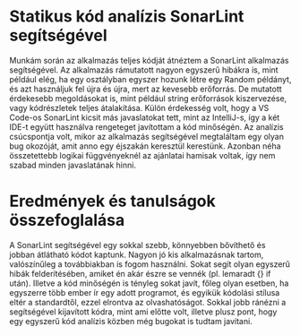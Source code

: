 # Statikus kód analízis SonarLint segítségével

Munkám során az alkalmazás teljes kódját átnéztem a SonarLint alkalmazás segítségével. Az alkalmazás rámutatott nagyon egyszerű hibákra is, mint például elég, ha egy osztályban egyszer hozunk létre egy Random példányt, és azt használjuk fel újra és újra, mert az kevesebb erőforrás. De mutatott érdekesebb megoldásokat is, mint például string erőforrások kiszervezése, vagy kódrészletek teljes átalakítása.
Külön érdekesség volt, hogy a VS Code-os SonarLint kicsit más javaslatokat tett, mint az IntelliJ-s, így a két IDE-t együtt használva rengeteget javítottam a kód minőségén.
Az analízis csúcspontja volt, mikor az alkalmazás segítségével megtaláltam egy olyan bug okozóját, amit anno egy éjszakán keresztül kerestünk.
Azonban néha összetettebb logikai függvényeknél az ajánlatai hamisak voltak, így nem szabad minden javaslatának hinni. 

# Eredmények és tanulságok összefoglalása

A SonarLint segítségével egy sokkal szebb, könnyebben bővíthető és jobban átlátható kódot kaptunk. Nagyon jó kis alkalmazásnak tartom, valószínűleg a továbbiakban is fogom használni. 
Sokat segít olyan egyszerű hibák felderítésében, amiket én akár észre se vennék (pl. lemaradt {} if után). Illetve a kód minőségén is tényleg sokat javít, főleg olyan esetben, ha egyszerre több ember ír egy adott programot, és egyikük kódolási stílusa eltér a standardtől, ezzel elrontva az olvashatóságot. 
Sokkal jobb ránézni a segítségével kijavított kódra, mint ami előtte volt, illetve plusz pont, hogy egy egyszerű kód analízis közben még bugokat is tudtam javítani.
